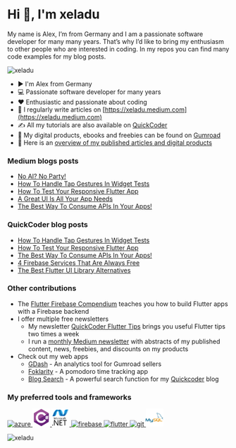 # Hi 👋, I'm xeladu

My name is Alex, I’m from Germany and I am a passionate software developer for many many years. That’s why I’d like to bring my enthusiasm to other people who are interested in coding. In my repos you can find many code examples for my blog posts.

<p align="left"> <img src="https://komarev.com/ghpvc/?username=xeladu&label=Profile%20views&color=44ff00&style=plastic" alt="xeladu" /> </p>

- ▶  I'm Alex from Germany
- 💻 Passionate software developer for many years
- ❤  Enthusiastic and passionate about coding
- 📝 I regularly write articles on [https://xeladu.medium.com](https://xeladu.medium.com)
- ✍ All my tutorials are also available on [QuickCoder](https://quickcoder.org)
- 🏬 My digital products, ebooks and freebies can be found on [Gumroad](https://xeladu.gumroad.com)
- 📙 Here is an [overview of my published articles and digital products](https://xeladu.medium.com/%E2%84%B9-xeladus-info-point-find-quickly-what-you-need-bbe620e97d8c)

### Medium blogs posts
<!-- BLOG-POST-LIST:START -->
- [No AI? No Party!](https://xeladu.medium.com/no-ai-no-party-adcaae562055?source=rss-ae1e6291afc3------2)
- [How To Handle Tap Gestures In Widget Tests](https://levelup.gitconnected.com/how-to-handle-tap-gestures-in-widget-tests-54eb530e102e?source=rss-ae1e6291afc3------2)
- [How To Test Your Responsive Flutter App](https://xeladu.medium.com/how-to-test-your-responsive-flutter-app-00be5439f6be?source=rss-ae1e6291afc3------2)
- [A Great UI Is All Your App Needs](https://xeladu.medium.com/a-great-ui-is-all-your-app-needs-8c28c911589c?source=rss-ae1e6291afc3------2)
- [The Best Way To Consume APIs In Your Apps!](https://levelup.gitconnected.com/the-best-way-to-consume-apis-in-your-apps-924b99b1439c?source=rss-ae1e6291afc3------2)
<!-- BLOG-POST-LIST:END -->

### QuickCoder blog posts
<!-- QC-BLOG-POST-LIST:START -->
- [How To Handle Tap Gestures In Widget Tests](https://quickcoder.org/how-to-handle-tap-gestures-in-widget-tests/?utm_source=rss&utm_medium=rss&utm_campaign=how-to-handle-tap-gestures-in-widget-tests)
- [How To Test Your Responsive Flutter App](https://quickcoder.org/how-to-test-your-responsive-flutter-app/?utm_source=rss&utm_medium=rss&utm_campaign=how-to-test-your-responsive-flutter-app)
- [The Best Way To Consume APIs In Your Apps!](https://quickcoder.org/the-best-way-to-consume-apis-in-your-apps/?utm_source=rss&utm_medium=rss&utm_campaign=the-best-way-to-consume-apis-in-your-apps)
- [4 Firebase Services That Are Always Free](https://quickcoder.org/4-firebase-services-that-are-always-free/?utm_source=rss&utm_medium=rss&utm_campaign=4-firebase-services-that-are-always-free)
- [The Best Flutter UI Library Alternatives](https://quickcoder.org/best-flutter-ui-library-alternatives/?utm_source=rss&utm_medium=rss&utm_campaign=best-flutter-ui-library-alternatives)
<!-- QC-BLOG-POST-LIST:END -->

### Other contributions

- The [Flutter Firebase Compendium](https://flutter-firebase.quickcoder.org) teaches you how to build Flutter apps with a Firebase backend
- I offer multiple free newsletters
  - My newsletter [QuickCoder Flutter Tips](https://newsletters.quickcoder.org#flutter) brings you useful Flutter tips two times a week
  - I run a [monthly Medium newsletter](https://newsletters.quickcoder.org#medium) with abstracts of my published content, news, freebies, and discounts on my products
- Check out my web apps
  - [GDash](https://quickcoder.org/gdash) - An analytics tool for Gumroad sellers 
  - [Foklarity](https://foklarity.quickcoder.org) - A pomodoro time tracking app
  - [Blog Search](https://search.quickcoder.org) - A powerful search function for my [Quickcoder](https://quickcoder.org) blog

### My preferred tools and frameworks
 <p>
  <a href="https://azure.microsoft.com/en-in/" target="_blank" rel="noreferrer"> <img src="https://www.vectorlogo.zone/logos/microsoft_azure/microsoft_azure-icon.svg" alt="azure" width="40" height="40"/> </a> 
  <a href="https://www.w3schools.com/cs/" target="_blank" rel="noreferrer"> <img src="https://raw.githubusercontent.com/devicons/devicon/master/icons/csharp/csharp-original.svg" alt="csharp" width="40" height="40"/> </a> 
  <a href="https://dotnet.microsoft.com/" target="_blank" rel="noreferrer"> <img src="https://raw.githubusercontent.com/devicons/devicon/master/icons/dot-net/dot-net-original-wordmark.svg" alt="dotnet" width="40" height="40"/> </a> 
  <a href="https://firebase.google.com/" target="_blank" rel="noreferrer"> <img src="https://www.vectorlogo.zone/logos/firebase/firebase-icon.svg" alt="firebase" width="40" height="40"/> </a> 
  <a href="https://flutter.dev" target="_blank" rel="noreferrer"> <img src="https://www.vectorlogo.zone/logos/flutterio/flutterio-icon.svg" alt="flutter" width="40" height="40"/> </a> 
  <a href="https://git-scm.com/" target="_blank" rel="noreferrer"> <img src="https://www.vectorlogo.zone/logos/git-scm/git-scm-icon.svg" alt="git" width="40" height="40"/> </a> 
  <a href="https://www.mysql.com/" target="_blank" rel="noreferrer"> <img src="https://raw.githubusercontent.com/devicons/devicon/master/icons/mysql/mysql-original-wordmark.svg" alt="mysql" width="40" height="40"/> </a> 
  </p>
  
  <p><img src="https://github-readme-stats.vercel.app/api/top-langs?username=xeladu&show_icons=true&theme=synthwave&locale=en&layout=compact" alt="xeladu" /></p>
